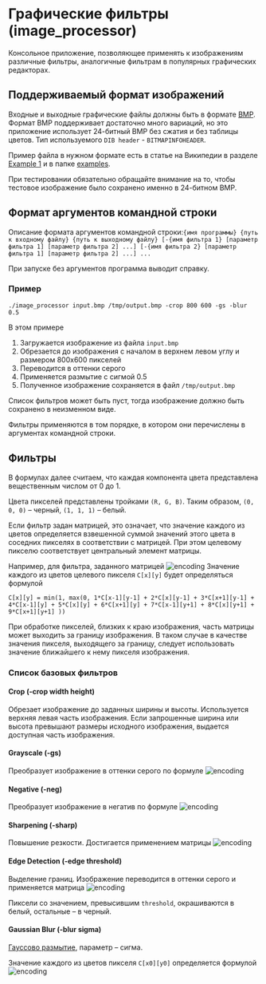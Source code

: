 # Графические фильтры (image_processor)

Консольное приложение, позволяющее применять к изображениям различные фильтры, аналогичные фильтрам в популярных графических редакторах.

## Поддерживаемый формат изображений

Входные и выходные графические файлы должны быть в формате [BMP](http://en.wikipedia.org/wiki/BMP_file_format). Формат BMP поддерживает достаточно много вариаций, но это приложение использует 24-битный BMP без сжатия и без таблицы цветов. Тип используемого `DIB header` - `BITMAPINFOHEADER`.

Пример файла в нужном формате есть в статье на Википедии в разделе [Example 1](https://en.wikipedia.org/wiki/BMP_file_format#Example_1) и в папке [examples](examples).

При тестировании обязательно обращайте внимание на то, чтобы тестовое изображение было сохранено именно в 24-битном BMP.

## Формат аргументов командной строки

Описание формата аргументов командной строки:`{имя программы} {путь к входному файлу} {путь к выходному файлу} [-{имя фильтра 1} [параметр фильтра 1] [параметр фильтра 2] ...] [-{имя фильтра 2} [параметр фильтра 1] [параметр фильтра 2] ...] ...`

При запуске без аргументов программа выводит справку.

### Пример

`./image_processor input.bmp /tmp/output.bmp -crop 800 600 -gs -blur 0.5`

В этом примере

1. Загружается изображение из файла `input.bmp`
2. Обрезается до изображения с началом в верхнем левом углу и размером 800х600 пикселей
3. Переводится в оттенки серого
4. Применяется размытие с сигмой 0.5
5. Полученное изображение сохраняется в файл `/tmp/output.bmp` 

Список фильтров может быть пуст, тогда изображение должно быть сохранено в неизменном виде.

Фильтры применяются в том порядке, в котором они перечислены в аргументах командной строки.

## Фильтры

В формулах далее считаем, что каждая компонента цвета представлена вещественным числом от 0 до 1.

Цвета пикселей представлены тройками `(R, G, B)`. Таким образом, `(0, 0, 0)` – черный, `(1, 1, 1)` – белый.

Если фильтр задан матрицей, это означает, что значение каждого из цветов определяется взвешенной суммой значений этого цвета в соседних пикселях в соответствии с матрицей. При этом целевому пикселю соответствует центральный элемент матрицы.

Например, для фильтра, заданного матрицей ![encoding](https://latex.codecogs.com/svg.image?%5Cbegin%7Bbmatrix%7D1%20&%202%20&%203%20%5C%5C4%20&%205%20&%206%20%5C%5C7%20&%208%20&%209%20%5C%5C%5Cend%7Bbmatrix%7D) Значение каждого из цветов целевого пикселя `C[x][y]` будет определяться формулой

```
C[x][y] = min(1, max(0, 1*C[x-1][y-1] + 2*C[x][y-1] + 3*C[x+1][y-1] + 4*C[x-1][y] + 5*C[x][y] + 6*C[x+1][y] + 7*C[x-1][y+1] + 8*C[x][y+1] + 9*C[x+1][y+1] ))
```

При обработке пикселей, близких к краю изображения, часть матрицы может выходить за границу изображения. В таком случае в качестве значения пикселя, выходящего за границу, следует использовать значение ближайшего к нему пикселя изображения.

### Список базовых фильтров

#### Crop (-crop width height)

Обрезает изображение до заданных ширины и высоты. Используется верхняя левая часть изображения. Если запрошенные ширина или высота превышают размеры исходного изображения, выдается доступная часть изображения.

#### Grayscale (-gs)

Преобразует изображение в оттенки серого по формуле ![encoding](https://latex.codecogs.com/svg.image?R'%20=%20G'%20=%20B'%20=0.299%20R%20+%200%20.587%20G%20+%200%20.%20114%20B)

#### Negative (-neg)

Преобразует изображение в негатив по формуле ![encoding](https://latex.codecogs.com/svg.image?R'%20=%201%20-%20R,%20G'%20=%201%20-%20G,%20B'%20=%201%20-%20B)

#### Sharpening (-sharp)

Повышение резкости. Достигается применением матрицы ![encoding](https://latex.codecogs.com/svg.image?%5Cbegin%7Bbmatrix%7D%20&%20-1%20&%20%20%5C%5C-1%20&%205%20&%20-1%20%5C%5C%20&%20-1%20&%20%20%5C%5C%5Cend%7Bbmatrix%7D)

#### Edge Detection (-edge threshold)

Выделение границ. Изображение переводится в оттенки серого и применяется матрица ![encoding](https://latex.codecogs.com/svg.image?%5Cbegin%7Bbmatrix%7D%20&%20-1%20&%20%20%5C%5C-1%20&%204%20&%20-1%20%5C%5C%20&%20-1%20&%20%20%5C%5C%5Cend%7Bbmatrix%7D)

Пиксели со значением, превысившим `threshold`, окрашиваются в белый, остальные – в черный.

#### Gaussian Blur (-blur sigma)

[Гауссово размытие](https://ru.wikipedia.org/wiki/Размытие_по_Гауссу), параметр – сигма.

Значение каждого из цветов пикселя `C[x0][y0]` определяется формулой ![encoding](https://latex.codecogs.com/svg.image?C%5Bx_0%5D%5By_0%5D%20=%20%5Csum_%7Bx=0,y=0%7D%5E%7Bwidth-1,%20height-1%7DC%5Bx%5D%5By%5D%5Cfrac%7B1%7D%7B%5Csqrt%5B%5D%7B2%5Cpi%5Csigma%5E2%7D%7De%5E%7B-%5Cfrac%7B%5Cleft%7Cx_o-x%5Cright%7C%5E2%20+%20%5Cleft%7Cy_o-y%5Cright%7C%5E2%7D%7B2%5Csigma%5E2%7D%7D)

